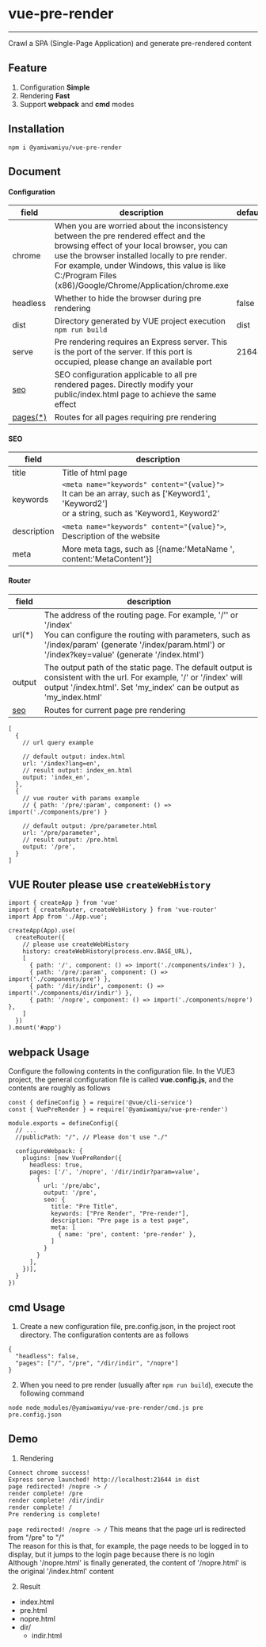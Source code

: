 # vue-pre-render

<hr />
Crawl a SPA (Single-Page Application) and generate pre-rendered content

## Feature

1.  Configuration **Simple**
2.  Rendering **Fast**
3.  Support **webpack** and **cmd** modes


## Installation


```
npm i @yamiwamiyu/vue-pre-render
```

## Document
#### Configuration

| field       | description                                                                                                                              | default   |
|----------|---------------------------------------------------------------------------------------------------------------------------------|-------|
| chrome   | When you are worried about the inconsistency between the pre rendered effect and the browsing effect of your local browser, you can use the browser installed locally to pre render. For example, under Windows, this value is like C:/Program Files (x86)/Google/Chrome/Application/chrome.exe |       |
| headless | Whether to hide the browser during pre rendering                                                                                                                     | false |
| dist     | Directory generated by VUE project execution `npm run build`                                                                                                                     | dist  |
| serve    | Pre rendering requires an Express server. This is the port of the server. If this port is occupied, please change an available port                                                                             | 21644 |
| [seo](#seo)      | SEO configuration applicable to all pre rendered  pages. Directly modify your public/index.html page to achieve the same effect                                                                                                             |       |
| [pages(*)](#router)    | Routes for all pages requiring pre rendering                                                                                                                 |       |

#### SEO

| field          | description                                                                                     |
|-------------|----------------------------------------------------------------------------------------|
| title       | Title of html  page                                                                             |
| keywords    | `<meta name="keywords" content="{value}">`<br>It can be an array, such as ['Keyword1', 'Keyword2']<br>or a string, such as 'Keyword1, Keyword2' |     |
| description | `<meta name="keywords" content="{value}">`, Description of the website                                         |
| meta        | More meta tags, such as [{name:'MetaName ', content:'MetaContent'}]                                   |

#### Router

| field     | description                                                               |
|--------|------------------------------------------------------------------|
| url(*)    | The address of the routing page. For example, '/'' or '/index'<br>You can configure the routing with parameters, such as '/index/param' (generate '/index/param.html') or<br>'/index?key=value' (generate '/index.html')       |
| output | The output path of the static page. The default output is consistent with the url. For example, '/' or '/index' will output '/index.html'. Set 'my_index' can be output as 'my_index.html' |
| [seo](#seo)    | Routes for current page pre rendering                                                  |

```
[
  {
    // url query example

    // default output: index.html
    url: '/index?lang=en',
    // result output: index_en.html
    output: 'index_en',
  },
  {
    // vue router with params example
    // { path: '/pre/:param', component: () => import('./components/pre') }

    // default output: /pre/parameter.html
    url: '/pre/parameter',
    // result output: /pre.html
    output: '/pre',
  }
]
```


## VUE Router please use `createWebHistory`

```
import { createApp } from 'vue'
import { createRouter, createWebHistory } from 'vue-router'
import App from './App.vue';

createApp(App).use(
  createRouter({
    // please use createWebHistory
    history: createWebHistory(process.env.BASE_URL),
    [
      { path: '/', component: () => import('./components/index') },
      { path: '/pre/:param', component: () => import('./components/pre') },
      { path: '/dir/indir', component: () => import('./components/dir/indir') },
      { path: '/nopre', component: () => import('./components/nopre') },
    ]
  })
).mount('#app')
```


## webpack Usage

Configure the following contents in the configuration file. In the VUE3 project, the general configuration file is called **vue.config.js**, and the contents are roughly as follows

```
const { defineConfig } = require('@vue/cli-service')
const { VuePreRender } = require('@yamiwamiyu/vue-pre-render')

module.exports = defineConfig({
  // ...
  //publicPath: "/", // Please don't use "./"
  
  configureWebpack: {
    plugins: [new VuePreRender({
      headless: true,
      pages: ['/', '/nopre', '/dir/indir?param=value', 
        {
          url: '/pre/abc',
          output: '/pre',
          seo: {
            title: "Pre Title",
            keywords: ["Pre Render", "Pre-render"],
            description: "Pre page is a test page",
            meta: [
              { name: 'pre', content: 'pre-render' },
            ]
          }
        }
      ],
    })],
  }
})
```
    
    
## cmd Usage

1.  Create a new configuration file, pre.config.json, in the project root directory. The configuration contents are as follows

```
{
  "headless": false,
  "pages": ["/", "/pre", "/dir/indir", "/nopre"]
}
```

2.  When you need to pre render (usually after `npm run build`), execute the following command

```
node node_modules/@yamiwamiyu/vue-pre-render/cmd.js pre pre.config.json
```

## Demo

1.  Rendering
```
Connect chrome success!
Express serve launched! http://localhost:21644 in dist
page redirected! /nopre -> /
render complete! /pre
render complete! /dir/indir
render complete! /
Pre rendering is complete!
```

`page redirected! /nopre -> /` This means that the page url is redirected from "/pre" to "/"<br>The reason for this is that, for example, the page needs to be logged in to display, but it jumps to the login page because there is no login<br>Although '/nopre.html' is finally generated, the content of '/nopre.html' is the original '/index.html' content


2.  Result
- index.html
- pre.html
- nopre.html
- dir/
  - indir.html